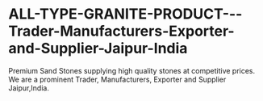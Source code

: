 # ALL-TYPE-GRANITE-PRODUCT---Trader-Manufacturers-Exporter-and-Supplier-Jaipur-India
Premium Sand Stones supplying high quality stones at competitive prices. We are a prominent Trader, Manufacturers, Exporter and Supplier Jaipur,India. 
